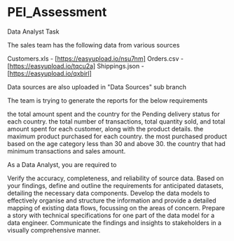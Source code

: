 # PEI_Assessment

Data Analyst Task


The sales team has the following data from various sources 


Customers.xls - [https://easyupload.io/nsu7nm]
Orders.csv - [https://easyupload.io/tqcu2a]
Shippings.json - [https://easyupload.io/qxbirl]

Data sources are also uploaded in "Data Sources" sub branch


The team is trying to generate the reports for the below requirements


the total amount spent and the country for the Pending delivery status for each country.
the total number of transactions, total quantity sold, and total amount spent for each customer, along with the product details.
the maximum product purchased for each country.
the most purchased product based on the age category less than 30 and above 30.
the country that had minimum transactions and sales amount.


As a Data Analyst, you are required to


Verify the accuracy, completeness, and reliability of source data. 
Based on your findings, define and outline the requirements for anticipated datasets, detailing the necessary data components.
Develop the data models to effectively organise and structure the information and provide a detailed mapping of existing data flows, focussing on the areas of concern.
Prepare a story with technical specifications for one part of the data model for a data engineer.
Communicate the findings and insights to stakeholders in a visually comprehensive manner.
